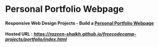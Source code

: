 # Personal Portfolio Webpage

#### Responsive Web Design Projects - Build a [Personal Portfolio Webpage](https://www.freecodecamp.org/learn/responsive-web-design/responsive-web-design-projects/build-a-personal-portfolio-webpage)

**Hosted URL :** ***https://razeen-shaikh.github.io/freecodecamp-projects/portfolio/index.html***